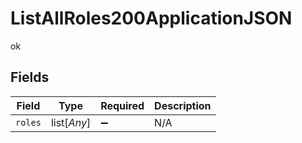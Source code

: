 # ListAllRoles200ApplicationJSON

ok


## Fields

| Field              | Type               | Required           | Description        |
| ------------------ | ------------------ | ------------------ | ------------------ |
| `roles`            | list[*Any*]        | :heavy_minus_sign: | N/A                |